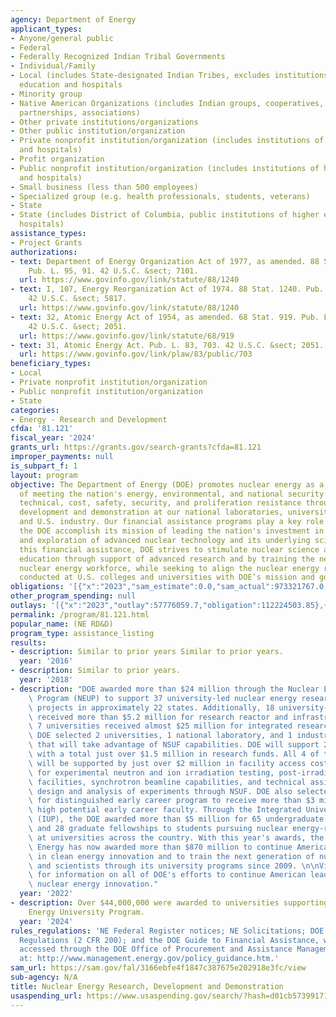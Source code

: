 ```yaml
---
agency: Department of Energy
applicant_types:
- Anyone/general public
- Federal
- Federally Recognized Indian Tribal Governments
- Individual/Family
- Local (includes State-designated Indian Tribes, excludes institutions of higher
  education and hospitals
- Minority group
- Native American Organizations (includes Indian groups, cooperatives, corporations,
  partnerships, associations)
- Other private institutions/organizations
- Other public institution/organization
- Private nonprofit institution/organization (includes institutions of higher education
  and hospitals)
- Profit organization
- Public nonprofit institution/organization (includes institutions of higher education
  and hospitals)
- Small business (less than 500 employees)
- Specialized group (e.g. health professionals, students, veterans)
- State
- State (includes District of Columbia, public institutions of higher education and
  hospitals)
assistance_types:
- Project Grants
authorizations:
- text: Department of Energy Organization Act of 1977, as amended. 88 Stat. 1240.
    Pub. L. 95, 91. 42 U.S.C. &sect; 7101.
  url: https://www.govinfo.gov/link/statute/88/1240
- text: I, 107, Energy Reorganization Act of 1974. 88 Stat. 1240. Pub. L. 93, 438.
    42 U.S.C. &sect; 5817.
  url: https://www.govinfo.gov/link/statute/88/1240
- text: 32, Atomic Energy Act of 1954, as amended. 68 Stat. 919. Pub. L. 83, 703.
    42 U.S.C. &sect; 2051.
  url: https://www.govinfo.gov/link/statute/68/919
- text: 31, Atomic Energy Act. Pub. L. 83, 703. 42 U.S.C. &sect; 2051.
  url: https://www.govinfo.gov/link/plaw/83/public/703
beneficiary_types:
- Local
- Private nonprofit institution/organization
- Public nonprofit institution/organization
- State
categories:
- Energy - Research and Development
cfda: '81.121'
fiscal_year: '2024'
grants_url: https://grants.gov/search-grants?cfda=81.121
improper_payments: null
is_subpart_f: 1
layout: program
objective: The Department of Energy (DOE) promotes nuclear energy as a resource capable
  of meeting the nation's energy, environmental, and national security needs by resolving
  technical, cost, safety, security, and proliferation resistance through research,
  development and demonstration at our national laboratories, universities and colleges,
  and U.S. industry. Our financial assistance programs play a key role in helping
  the DOE accomplish its mission of leading the nation's investment in the development
  and exploration of advanced nuclear technology and its underlying sciences. With
  this financial assistance, DOE strives to stimulate nuclear science and engineering
  education through support of advanced research and by training the next generation
  nuclear energy workforce, while seeking to align the nuclear energy research being
  conducted at U.S. colleges and universities with DOE’s mission and goals.
obligations: '[{"x":"2023","sam_estimate":0.0,"sam_actual":973321767.0,"usa_spending_actual":888562482.03},{"x":"2024","sam_estimate":0.0,"sam_actual":531693271.0,"usa_spending_actual":531693270.98},{"x":"2025","sam_estimate":0.0,"sam_actual":180000000.0,"usa_spending_actual":672413323.02}]'
other_program_spending: null
outlays: '[{"x":"2023","outlay":57776059.7,"obligation":112224503.85},{"x":"2024","outlay":110998335.09,"obligation":188617946.94},{"x":"2025","outlay":590879.82,"obligation":1477443.0}]'
permalink: /program/81.121.html
popular_name: (NE RD&D)
program_type: assistance_listing
results:
- description: Similar to prior years Similar to prior years.
  year: '2016'
- description: Similar to prior years.
  year: '2018'
- description: "DOE awarded more than $24 million through the Nuclear Energy University\
    \ Program (NEUP) to support 37 university-led nuclear energy research and development\
    \ projects in approximately 22 states. Additionally, 18 university-led projects\
    \ received more than $5.2 million for research reactor and infrastructure improvements.\
    \ 7 universities received almost $25 million for integrated research projects.\
    \ DOE selected 2 universities, 1 national laboratory, and 1 industry-led projects\
    \ that will take advantage of NSUF capabilities. DOE will support 2 of these projects\
    \ with a total just over $1.5 million in research funds. All 4 of these projects\
    \ will be supported by just over $2 million in facility access costs and expertise\
    \ for experimental neutron and ion irradiation testing, post-irradiation examination\
    \ facilities, synchrotron beamline capabilities, and technical assistance for\
    \ design and analysis of experiments through NSUF. DOE also selected 5 universities\
    \ for distinguished early career program to receive more than $3 million to support\
    \ high potential early career faculty. Through the Integrated University Program\
    \ (IUP), the DOE awarded more than $5 million for 65 undergraduate scholarships\
    \ and 28 graduate fellowships to students pursuing nuclear energy-related disciplines\
    \ at universities across the country. With this year's awards, the Office of Nuclear\
    \ Energy has now awarded more than $870 million to continue American leadership\
    \ in clean energy innovation and to train the next generation of nuclear engineers\
    \ and scientists through its university programs since 2009. \n\nVisit Energy.gov\
    \ for information on all of DOE's efforts to continue American leadership in low-carbon\
    \ nuclear energy innovation."
  year: '2022'
- description: Over $44,000,000 were awarded to universities supporting the Nuclear
    Energy University Program.
  year: '2024'
rules_regulations: 'NE Federal Register notices; NE Solicitations; DOE Financial Assistance
  Regulations (2 CFR 200); and the DOE Guide to Financial Assistance, which may be
  accessed through the DOE Office of Procurement and Assistance Management webpage
  at: http://www.management.energy.gov/policy_guidance.htm.'
sam_url: https://sam.gov/fal/3166ebfe4f1847c387675e202918e3fc/view
sub-agency: N/A
title: Nuclear Energy Research, Development and Demonstration
usaspending_url: https://www.usaspending.gov/search/?hash=d01cb5739917191e281287c6b6f2e6d4
---
```

